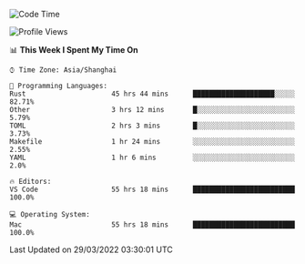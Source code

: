 <!--START_SECTION:waka-->
![Code Time](http://img.shields.io/badge/Code%20Time-1%2C162%20hrs%2040%20mins-blue)

![Profile Views](http://img.shields.io/badge/Profile%20Views-7-blue)

📊 **This Week I Spent My Time On** 

```text
⌚︎ Time Zone: Asia/Shanghai

💬 Programming Languages: 
Rust                     45 hrs 44 mins      ████████████████████░░░░░   82.71% 
Other                    3 hrs 12 mins       █░░░░░░░░░░░░░░░░░░░░░░░░   5.79% 
TOML                     2 hrs 3 mins        █░░░░░░░░░░░░░░░░░░░░░░░░   3.73% 
Makefile                 1 hr 24 mins        ░░░░░░░░░░░░░░░░░░░░░░░░░   2.55% 
YAML                     1 hr 6 mins         ░░░░░░░░░░░░░░░░░░░░░░░░░   2.0%

🔥 Editors: 
VS Code                  55 hrs 18 mins      █████████████████████████   100.0%

💻 Operating System: 
Mac                      55 hrs 18 mins      █████████████████████████   100.0%

```


 Last Updated on 29/03/2022 03:30:01 UTC
<!--END_SECTION:waka-->
